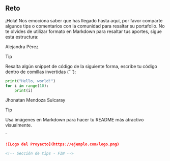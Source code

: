 ## Reto

¡Hola! Nos emociona saber que has llegado hasta aquí, por favor comparte algunos tips o comentarios con la comunidad para resaltar su portafolio. 
No te olvides de utilizar formato en Markdown para resaltar tus aportes, sigue esta estructura:

Alejandra Pérez

> [!TIP]
> Resalta algún snippet de código de la siguiente forma, escribe tu código dentro de comillas invertidas (```):

```py
print("Hello, world!")
for i in range(10):
    print(i)
```


<!-- Sección de tips -->

Jhonatan Mendoza Sulcaray

> [!TIP]
> Usa imágenes en Markdown para hacer tu README más atractivo visualmente.

`
```markdown
![Logo del Proyecto](https://ejemplo.com/logo.png)

<!-- Sección de tips - FIN -->